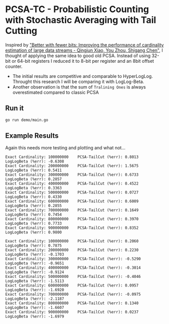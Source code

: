 # PCSA-TC - Probabilistic Counting with Stochastic Averaging with Tail Cutting

Inspired by ["Better with fewer bits: Improving the performance of cardinality estimation of large data streams - Qingjun Xiao, You Zhou, Shigang Chen"](http://cse.seu.edu.cn/PersonalPage/csqjxiao/csqjxiao_files/papers/INFOCOM17.pdf), I thought of applying the same idea to good old PCSA. Instead of using 32-bit or 64-bit registers I reduced it to 8-bit per register and an 8bit offset counter.
* The initial results are competitive and comparable to HyperLogLog. Throught this research I will be comparing it with LogLog-Beta.
* Another observation is that the sum of `Tralining Ones` is always overestimated compared to classic PCSA

## Run it
```bash
go run demo/main.go
```

## Example Results
Again this needs more testing and plotting and what not...
```
Exact Cardinality: 100000000    PCSA-TailCut (%err): 0.8013     LogLogBeta (%err): -0.6308
Exact Cardinality: 200000000    PCSA-TailCut (%err): 1.5675     LogLogBeta (%err): 0.5411
Exact Cardinality: 300000000    PCSA-TailCut (%err): 0.6733     LogLogBeta (%err): 0.2857
Exact Cardinality: 400000000    PCSA-TailCut (%err): 0.4522     LogLogBeta (%err): 0.3363
Exact Cardinality: 500000000    PCSA-TailCut (%err): 0.0727     LogLogBeta (%err): 0.4330
Exact Cardinality: 600000000    PCSA-TailCut (%err): 0.6009     LogLogBeta (%err): 0.2855
Exact Cardinality: 700000000    PCSA-TailCut (%err): 0.1649     LogLogBeta (%err): 0.7454
Exact Cardinality: 800000000    PCSA-TailCut (%err): 0.3970     LogLogBeta (%err): 0.7733
Exact Cardinality: 900000000    PCSA-TailCut (%err): 0.8352     LogLogBeta (%err): 0.9800
```

```
Exact Cardinality: 100000000    PCSA-TailCut (%err): 0.2060     LogLogBeta (%err): 0.7875
Exact Cardinality: 200000000    PCSA-TailCut (%err): 0.2230     LogLogBeta (%err): -0.1703
Exact Cardinality: 300000000    PCSA-TailCut (%err): -0.5290    LogLogBeta (%err): -0.9651
Exact Cardinality: 400000000    PCSA-TailCut (%err): -0.3014    LogLogBeta (%err): -0.9124
Exact Cardinality: 500000000    PCSA-TailCut (%err): -0.4046    LogLogBeta (%err): -1.5113
Exact Cardinality: 600000000    PCSA-TailCut (%err): 0.0957     LogLogBeta (%err): -1.6920
Exact Cardinality: 700000000    PCSA-TailCut (%err): -0.0975    LogLogBeta (%err): -2.1187
Exact Cardinality: 800000000    PCSA-TailCut (%err): 0.1340     LogLogBeta (%err): -1.6607
Exact Cardinality: 900000000    PCSA-TailCut (%err): 0.0237     LogLogBeta (%err): -1.6979
```